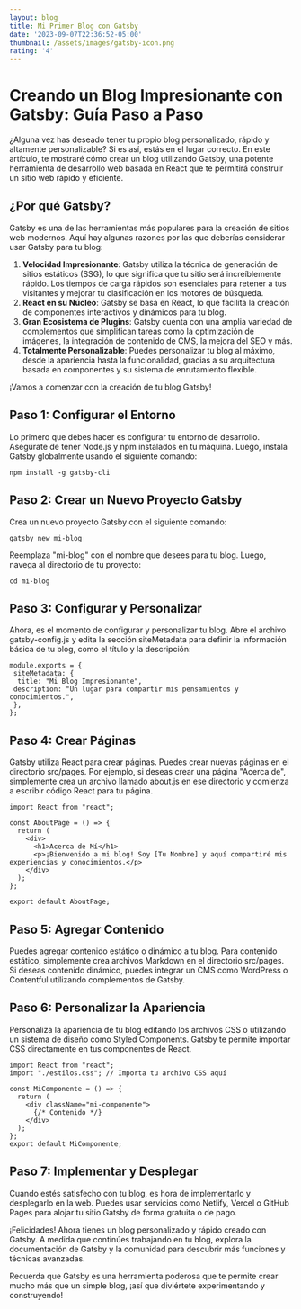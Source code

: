 ```yaml
---
layout: blog
title: Mi Primer Blog con Gatsby
date: '2023-09-07T22:36:52-05:00'
thumbnail: /assets/images/gatsby-icon.png
rating: '4'
---
```

#  Creando un Blog Impresionante con Gatsby: Guía Paso a Paso

¿Alguna vez has deseado tener tu propio blog personalizado, rápido y altamente personalizable? Si es así, estás en el lugar correcto. En este artículo, te mostraré cómo crear un blog utilizando Gatsby, una potente herramienta de desarrollo web basada en React que te permitirá construir un sitio web rápido y eficiente.

##  ¿Por qué Gatsby?

Gatsby es una de las herramientas más populares para la creación de sitios web modernos. Aquí hay algunas razones por las que deberías considerar usar Gatsby para tu blog:

1. **Velocidad Impresionante**: Gatsby utiliza la técnica de generación de sitios estáticos (SSG), lo que significa que tu sitio será increíblemente rápido. Los tiempos de carga rápidos son esenciales para retener a tus visitantes y mejorar tu clasificación en los motores de búsqueda.
2. **React en su Núcleo**: Gatsby se basa en React, lo que facilita la creación de componentes interactivos y dinámicos para tu blog.
3. **Gran Ecosistema de Plugins**: Gatsby cuenta con una amplia variedad de complementos que simplifican tareas como la optimización de imágenes, la integración de contenido de CMS, la mejora del SEO y más.
4. **Totalmente Personalizable**: Puedes personalizar tu blog al máximo, desde la apariencia hasta la funcionalidad, gracias a su arquitectura basada en componentes y su sistema de enrutamiento flexible.

¡Vamos a comenzar con la creación de tu blog Gatsby!

##  Paso 1: Configurar el Entorno

Lo primero que debes hacer es configurar tu entorno de desarrollo. Asegúrate de tener Node.js y npm instalados en tu máquina. Luego, instala Gatsby globalmente usando el siguiente comando:

```
npm install -g gatsby-cli
```

## Paso 2: Crear un Nuevo Proyecto Gatsby

Crea un nuevo proyecto Gatsby con el siguiente comando:

```
gatsby new mi-blog
```

Reemplaza "mi-blog" con el nombre que desees para tu blog. Luego, navega al directorio de tu proyecto:

```
cd mi-blog
```

## Paso 3: Configurar y Personalizar

Ahora, es el momento de configurar y personalizar tu blog. Abre el archivo gatsby-config.js y edita la sección siteMetadata para definir la información básica de tu blog, como el título y la descripción:

```
module.exports = {
 siteMetadata: {
  title: "Mi Blog Impresionante",
 description: "Un lugar para compartir mis pensamientos y conocimientos.",
 },
};
```

## Paso 4: Crear Páginas

Gatsby utiliza React para crear páginas. Puedes crear nuevas páginas en el directorio src/pages. Por ejemplo, si deseas crear una página "Acerca de", simplemente crea un archivo llamado about.js en ese directorio y comienza a escribir código React para tu página.

```
import React from "react";

const AboutPage = () => {
  return (
    <div>
      <h1>Acerca de Mí</h1>
      <p>¡Bienvenido a mi blog! Soy [Tu Nombre] y aquí compartiré mis experiencias y conocimientos.</p>
    </div>
  );
};

export default AboutPage;
```

## Paso 5: Agregar Contenido

Puedes agregar contenido estático o dinámico a tu blog. Para contenido estático, simplemente crea archivos Markdown en el directorio src/pages. Si deseas contenido dinámico, puedes integrar un CMS como WordPress o Contentful utilizando complementos de Gatsby.

## Paso 6: Personalizar la Apariencia

Personaliza la apariencia de tu blog editando los archivos CSS o utilizando un sistema de diseño como Styled Components. Gatsby te permite importar CSS directamente en tus componentes de React.

```
import React from "react";
import "./estilos.css"; // Importa tu archivo CSS aquí

const MiComponente = () => {
  return (
    <div className="mi-componente">
      {/* Contenido */}
    </div>
  );
};
export default MiComponente; 
```

## Paso 7: Implementar y Desplegar

Cuando estés satisfecho con tu blog, es hora de implementarlo y desplegarlo en la web. Puedes usar servicios como Netlify, Vercel o GitHub Pages para alojar tu sitio Gatsby de forma gratuita o de pago.

¡Felicidades! Ahora tienes un blog personalizado y rápido creado con Gatsby. A medida que continúes trabajando en tu blog, explora la documentación de Gatsby y la comunidad para descubrir más funciones y técnicas avanzadas.

Recuerda que Gatsby es una herramienta poderosa que te permite crear mucho más que un simple blog, ¡así que diviértete experimentando y construyendo!
